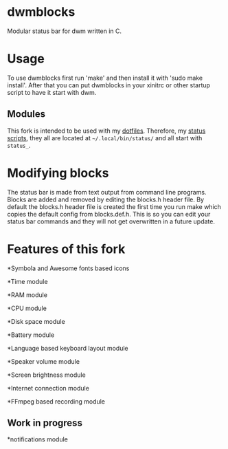 # dwmblocks
Modular status bar for dwm written in C.
# Usage
To use dwmblocks first run 'make' and then install it with 'sudo make install'.
After that you can put dwmblocks in your xinitrc or other startup script to have it start with dwm.
## Modules
This fork is intended to be used with my [dotfiles](https://github.com/salahdin-ahmed/dotfiles). Therefore, my [status scripts](https://github.com/salahdin-ahmed/dotfiles/tree/master/.local/bin/status), they all are located at `~/.local/bin/status/` and all start with `status_`.
# Modifying blocks
The status bar is made from text output from command line programs.
Blocks are added and removed by editing the blocks.h header file.
By default the blocks.h header file is created the first time you run make which copies the default config from blocks.def.h.
This is so you can edit your status bar commands and they will not get overwritten in a future update.
# Features of this fork
*Symbola and Awesome fonts based icons

*Time module

*RAM module

*CPU module

*Disk space module

*Battery module

*Language based keyboard layout module

*Speaker volume module

*Screen brightness module

*Internet connection module

*FFmpeg based recording module
## Work in progress
*notifications module
